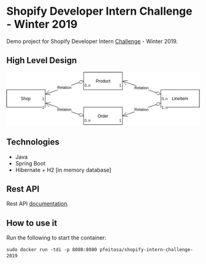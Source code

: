 # Shopify Developer Intern Challenge - Winter 2019
Demo project for Shopify Developer Intern [Challenge](https://docs.google.com/document/d/1YYDRf_CgQRryf5lZdkZ2o3Hm3erFSaISL1L1s8kLqsI/edit) - Winter 2019.

## High Level Design
![High Level Design](docs/images/shopify-challenge.jpg)

## Technologies
* Java
* Spring Boot
* Hibernate + H2 [in memory database]

## Rest API

Rest API [documentation](https://documenter.getpostman.com/view/4982417/RWaPtRjV).

## How to use it

Run the following to start the container:

```
sudo docker run -tdi -p 8080:8080 pfeitosa/shopify-intern-challenge-2019
```
